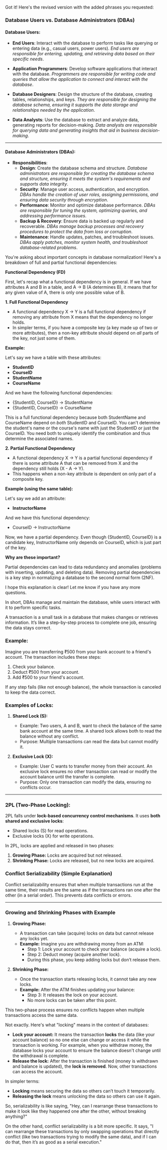 Got it! Here's the revised version with the added phrases you requested:

### **Database Users vs. Database Administrators (DBAs)**

#### **Database Users**:
- **End Users**: Interact with the database to perform tasks like querying or entering data (e.g., casual users, power users). *End users are responsible for entering, updating, and retrieving data based on their specific needs*.
  
- **Application Programmers**: Develop software applications that interact with the database. *Programmers are responsible for writing code and queries that allow the application to connect and interact with the database*.

- **Database Designers**: Design the structure of the database, creating tables, relationships, and keys. *They are responsible for designing the database schema, ensuring it supports the data storage and relationships needed by the application*.

- **Data Analysts**: Use the database to extract and analyze data, generating reports for decision-making. *Data analysts are responsible for querying data and generating insights that aid in business decision-making*.

---

#### **Database Administrators (DBAs)**:
- **Responsibilities**:
  - **Design**: Create the database schema and structure. *Database administrators are responsible for creating the database schema and structure, ensuring it meets the system's requirements and supports data integrity*.
  - **Security**: Manage user access, authentication, and encryption. *DBAs handle the creation of user roles, assigning permissions, and ensuring data security through encryption*.
  - **Performance**: Monitor and optimize database performance. *DBAs are responsible for tuning the system, optimizing queries, and addressing performance issues*.
  - **Backup & Recovery**: Ensure data is backed up regularly and recoverable. *DBAs manage backup processes and recovery procedures to protect the data from loss or corruption*.
  - **Maintenance**: Handle updates, patches, and troubleshoot issues. *DBAs apply patches, monitor system health, and troubleshoot database-related problems*.
 
You're asking about important concepts in database normalization! Here's a breakdown of full and partial functional dependencies:

**Functional Dependency (FD)**

First, let's recap what a functional dependency is in general. If we have attributes A and B in a table, and A → B (A determines B), it means that for any given value of A, there is only one possible value of B.

**1. Full Functional Dependency**

*   A functional dependency X → Y is a full functional dependency if removing any attribute from X means that the dependency no longer holds.
*   In simpler terms, if you have a composite key (a key made up of two or more attributes), then a non-key attribute should depend on *all* parts of the key, not just some of them.

**Example:**

Let's say we have a table with these attributes:

*   **StudentID**
*   **CourseID**
*   **StudentName**
*   **CourseName**

And we have the following functional dependencies:

*   {StudentID, CourseID} → StudentName
*   {StudentID, CourseID} → CourseName

This is a full functional dependency because both StudentName and CourseName depend on *both* StudentID and CourseID. You can't determine the student's name or the course's name with just the StudentID or just the CourseID. You need both to uniquely identify the combination and thus determine the associated names.

**2. Partial Functional Dependency**

*   A functional dependency X → Y is a partial functional dependency if there is some attribute A that can be removed from X and the dependency still holds (X - A → Y).
*   This happens when a non-key attribute is dependent on only part of a composite key.

**Example (using the same table):**

Let's say we add an attribute:

*   **InstructorName**

And we have this functional dependency:

*   CourseID → InstructorName

Now, we have a partial dependency. Even though {StudentID, CourseID} is a candidate key, InstructorName only depends on CourseID, which is just part of the key.

**Why are these important?**

Partial dependencies can lead to data redundancy and anomalies (problems with inserting, updating, and deleting data). Removing partial dependencies is a key step in normalizing a database to the second normal form (2NF).

I hope this explanation is clear! Let me know if you have any more questions.


In short, DBAs manage and maintain the database, while users interact with it to perform specific tasks.


A transaction is a small task in a database that makes changes or retrieves information. It’s like a step-by-step process to complete one job, ensuring the data stays correct.

### Example:
Imagine you are transferring ₹500 from your bank account to a friend's account. The transaction includes these steps:
1. Check your balance.
2. Deduct ₹500 from your account.
3. Add ₹500 to your friend's account.

If any step fails (like not enough balance), the whole transaction is canceled to keep the data correct.

### **Examples of Locks:**

1. **Shared Lock (S):**
   - Example: Two users, A and B, want to check the balance of the same bank account at the same time. A shared lock allows both to read the balance without any conflict.
   - Purpose: Multiple transactions can read the data but cannot modify it.

2. **Exclusive Lock (X):**
   - Example: User C wants to transfer money from their account. An exclusive lock ensures no other transaction can read or modify the account balance until the transfer is complete.
   - Purpose: Only one transaction can modify the data, ensuring no conflicts occur.

---

### **2PL (Two-Phase Locking):**
2PL falls under **lock-based concurrency control mechanisms**. It uses **both shared and exclusive locks**:
- Shared locks (S) for read operations.
- Exclusive locks (X) for write operations. 

In 2PL, locks are applied and released in two phases:
1. **Growing Phase:** Locks are acquired but not released.
2. **Shrinking Phase:** Locks are released, but no new locks are acquired.


### **Conflict Serializability (Simple Explanation)**  
Conflict serializability ensures that when multiple transactions run at the same time, their results are the same as if the transactions ran one after the other (in a serial order). This prevents data conflicts or errors.

---

### **Growing and Shrinking Phases with Example**  

1. **Growing Phase:**  
   - A transaction can take (acquire) locks on data but cannot release any locks yet.  
   - **Example:** Imagine you are withdrawing money from an ATM:
     - Step 1: Lock your account to check your balance (acquire a lock).  
     - Step 2: Deduct money (acquire another lock).  
     - During this phase, you keep adding locks but don’t release them.

2. **Shrinking Phase:**  
   - Once the transaction starts releasing locks, it cannot take any new locks.  
   - **Example:** After the ATM finishes updating your balance:
     - Step 3: It releases the lock on your account.  
     - No more locks can be taken after this point.  

This two-phase process ensures no conflicts happen when multiple transactions access the same data.

Not exactly. Here's what "locking" means in the context of databases:

- **Lock your account:** It means the transaction **locks** the data (like your account balance) so no one else can change or access it while the transaction is working. For example, when you withdraw money, the database locks your account to ensure the balance doesn't change until the withdrawal is complete.  
- **Release the lock:** After the transaction is finished (money is withdrawn and balance is updated), the **lock is removed**. Now, other transactions can access the account.

In simpler terms:
- **Locking** means securing the data so others can’t touch it temporarily.
- **Releasing the lock** means unlocking the data so others can use it again.


So, serializability is like saying, "Hey, can I rearrange these transactions to make it look like they happened one after the other, without breaking anything?"

On the other hand, conflict serializability is a bit more specific. It says, "I can rearrange these transactions by only swapping operations that directly conflict (like two transactions trying to modify the same data), and if I can do that, then it’s as good as a serial execution."
